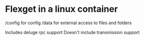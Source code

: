 Flexget in a linux container
==============

/config for config
/data for external access to files and folders

Includes deluge rpc support
Doesn't include transmission support
